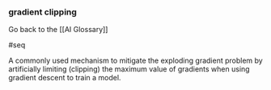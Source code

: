 ### gradient clipping

Go back to the [[AI Glossary]]

#seq

A commonly used mechanism to mitigate the exploding gradient problem by artificially limiting (clipping) the maximum value of gradients when using gradient descent to train a model.

